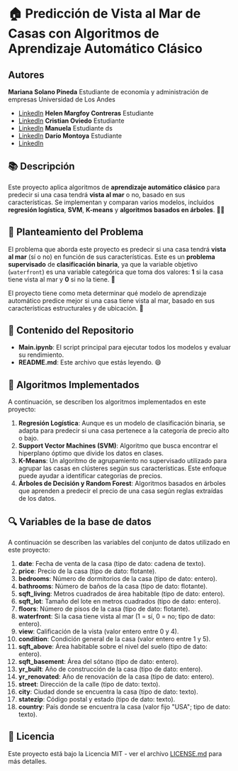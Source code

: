 # 🏠 Predicción de Vista al Mar de Casas con Algoritmos de Aprendizaje Automático Clásico

## Autores

**Mariana Solano Pineda**
Estudiante de economía y administración de empresas Universidad de Los Andes
- [LinkedIn](https://www.linkedin.com/in/mariana-solano-pineda/)
**Helen Margfoy Contreras**
Estudiante
- [LinkedIn](https://www.linkedin.com/in/helenmargfoy/)
**Cristian Oviedo**
Estudiante 
- [LinkedIn](https://www.linkedin.com/in/cristian-oviedo-78362524b/)
**Manuela**
Estudiante ds
- [LinkedIn]()
**Darío Montoya**
Estudiante 
- [LinkedIn]()

## 📚 Descripción

Este proyecto aplica algoritmos de **aprendizaje automático clásico** para predecir si una casa tendrá **vista al mar** o no, basado en sus características. Se implementan y comparan varios modelos, incluidos **regresión logística**, **SVM**, **K-means** y **algoritmos basados en árboles**. 🌊🏡

## 🎯 Planteamiento del Problema

El problema que aborda este proyecto es predecir si una casa tendrá **vista al mar** (sí o no) en función de sus características. Este es un **problema supervisado** de **clasificación binaria**, ya que la variable objetivo (`waterfront`) es una variable categórica que toma dos valores: **1** si la casa tiene vista al mar y **0** si no la tiene. 🎯

El proyecto tiene como meta determinar qué modelo de aprendizaje automático predice mejor si una casa tiene vista al mar, basado en sus características estructurales y de ubicación. 🌊

## 📂 Contenido del Repositorio

- **Main.ipynb**: El script principal para ejecutar todos los modelos y evaluar su rendimiento.
- **README.md**: Este archivo que estás leyendo. 😄

## 🤖 Algoritmos Implementados

A continuación, se describen los algoritmos implementados en este proyecto:

1. **Regresión Logística**: Aunque es un modelo de clasificación binaria, se adapta para predecir si una casa pertenece a la categoría de precio alto o bajo.
2. **Support Vector Machines (SVM)**: Algoritmo que busca encontrar el hiperplano óptimo que divide los datos en clases.
3. **K-Means**: Un algoritmo de agrupamiento no supervisado utilizado para agrupar las casas en clústeres según sus características. Este enfoque puede ayudar a identificar categorías de precios.
4. **Árboles de Decisión y Random Forest**: Algoritmos basados en árboles que aprenden a predecir el precio de una casa según reglas extraídas de los datos.

## 🔍 Variables de la base de datos
 
A continuación se describen las variables del conjunto de datos utilizado en este proyecto:

1. **date**: Fecha de venta de la casa (tipo de dato: cadena de texto).
2. **price**: Precio de la casa (tipo de dato: flotante).
3. **bedrooms**: Número de dormitorios de la casa (tipo de dato: entero).
4. **bathrooms**: Número de baños de la casa (tipo de dato: flotante).
5. **sqft_living**: Metros cuadrados de área habitable (tipo de dato: entero).
6. **sqft_lot**: Tamaño del lote en metros cuadrados (tipo de dato: entero).
7. **floors**: Número de pisos de la casa (tipo de dato: flotante).
8. **waterfront**: Si la casa tiene vista al mar (1 = sí, 0 = no; tipo de dato: entero).
9. **view**: Calificación de la vista (valor entero entre 0 y 4).
10. **condition**: Condición general de la casa (valor entero entre 1 y 5).
11. **sqft_above**: Área habitable sobre el nivel del suelo (tipo de dato: entero).
12. **sqft_basement**: Área del sótano (tipo de dato: entero).
13. **yr_built**: Año de construcción de la casa (tipo de dato: entero).
14. **yr_renovated**: Año de renovación de la casa (tipo de dato: entero).
15. **street**: Dirección de la calle (tipo de dato: texto).
16. **city**: Ciudad donde se encuentra la casa (tipo de dato: texto).
17. **statezip**: Código postal y estado (tipo de dato: texto).
18. **country**: País donde se encuentra la casa (valor fijo "USA"; tipo de dato: texto).

## 📄 Licencia

Este proyecto está bajo la Licencia MIT - ver el archivo [LICENSE.md](LICENSE.md) para más detalles.

